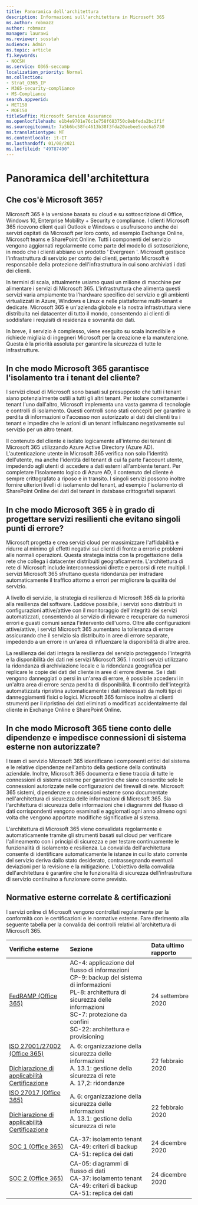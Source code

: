```yaml
---
title: Panoramica dell'architettura
description: Informazioni sull'architettura in Microsoft 365
ms.author: robmazz
author: robmazz
manager: laurawi
ms.reviewer: sosstah
audience: Admin
ms.topic: article
f1.keywords:
- NOCSH
ms.service: O365-seccomp
localization_priority: Normal
ms.collection:
- Strat_O365_IP
- M365-security-compliance
- MS-Compliance
search.appverid:
- MET150
- MOE150
titleSuffix: Microsoft Service Assurance
ms.openlocfilehash: e1b4e9701e76c1e758f683750c8ebfeda2bc1f1f
ms.sourcegitcommit: 7a5b6bc58fc4613b38f3fda20aebee5cec6a5730
ms.translationtype: MT
ms.contentlocale: it-IT
ms.lasthandoff: 01/08/2021
ms.locfileid: "49787490"
---
```

# <a name="architecture-overview"></a>Panoramica dell'architettura

## <a name="what-is-microsoft-365"></a>Che cos'è Microsoft 365?

Microsoft 365 è la versione basata su cloud e su sottoscrizione di Office, Windows 10, Enterprise Mobility + Security e compliance. I clienti Microsoft 365 ricevono client quali Outlook e Windows e usufruiscono anche dei servizi ospitati da Microsoft per loro conto, ad esempio Exchange Online, Microsoft teams e SharePoint Online. Tutti i componenti del servizio vengono aggiornati regolarmente come parte del modello di sottoscrizione, in modo che i clienti abbiano un prodotto ' Evergreen '. Microsoft gestisce l'infrastruttura di servizio per conto dei clienti, pertanto Microsoft è responsabile della protezione dell'infrastruttura in cui sono archiviati i dati dei clienti.

In termini di scala, attualmente usiamo quasi un milione di macchine per alimentare i servizi di Microsoft 365. L'infrastruttura che alimenta questi servizi varia ampiamente tra l'hardware specifico del servizio e gli ambienti virtualizzati in Azure, Windows e Linux e nelle piattaforme multi-tenant e dedicate. Microsoft 365 è un'azienda globale e la nostra infrastruttura viene distribuita nei datacenter di tutto il mondo, consentendo ai clienti di soddisfare i requisiti di residenza e sovranità dei dati.

In breve, il servizio è complesso, viene eseguito su scala incredibile e richiede migliaia di ingegneri Microsoft per la creazione e la manutenzione. Questa è la priorità assoluta per garantire la sicurezza di tutte le infrastrutture.

## <a name="how-does-microsoft-365-ensure-isolation-between-customer-tenants"></a>In che modo Microsoft 365 garantisce l'isolamento tra i tenant del cliente?

I servizi cloud di Microsoft sono basati sul presupposto che tutti i tenant siano potenzialmente ostili a tutti gli altri tenant. Per isolare correttamente i tenant l'uno dall'altro, Microsoft implementa una vasta gamma di tecnologie e controlli di isolamento. Questi controlli sono stati concepiti per garantire la perdita di informazioni o l'accesso non autorizzato ai dati dei clienti tra i tenant e impedire che le azioni di un tenant influiscano negativamente sul servizio per un altro tenant.

Il contenuto del cliente è isolato logicamente all'interno dei tenant di Microsoft 365 utilizzando Azure Active Directory (Azure AD). L'autenticazione utente in Microsoft 365 verifica non solo l'identità dell'utente, ma anche l'identità del tenant di cui fa parte l'account utente, impedendo agli utenti di accedere a dati esterni all'ambiente tenant. Per completare l'isolamento logico di Azure AD, il contenuto del cliente è sempre crittografato a riposo e in transito. I singoli servizi possono inoltre fornire ulteriori livelli di isolamento del tenant, ad esempio l'isolamento di SharePoint Online dei dati del tenant in database crittografati separati.

## <a name="how-does-microsoft-365-engineer-resilient-services-that-avoid-single-points-of-failure"></a>In che modo Microsoft 365 è in grado di progettare servizi resilienti che evitano singoli punti di errore?

Microsoft progetta e crea servizi cloud per massimizzare l'affidabilità e ridurre al minimo gli effetti negativi sui clienti di fronte a errori e problemi alle normali operazioni. Questa strategia inizia con la progettazione della rete che collega i datacenter distribuiti geograficamente. L'architettura di rete di Microsoft include interconnessioni dirette e percorsi di rete multipli. I servizi Microsoft 365 sfruttano questa ridondanza per instradare automaticamente il traffico attorno a errori per migliorare la qualità del servizio.

A livello di servizio, la strategia di resilienza di Microsoft 365 dà la priorità alla resilienza del software. Laddove possibile, i servizi sono distribuiti in configurazioni attive/attive con il monitoraggio dell'integrità dei servizi automatizzati, consentendo al servizio di rilevare e recuperare da numerosi errori e guasti comuni senza l'intervento dell'uomo. Oltre alle configurazioni attive/attive, i servizi Microsoft 365 aumentano la tolleranza di errore assicurando che il servizio sia distribuito in aree di errore separate, impedendo a un errore in un'area di influenzare la disponibilità di altre aree.

La resilienza dei dati integra la resilienza del servizio proteggendo l'integrità e la disponibilità dei dati nei servizi Microsoft 365. I nostri servizi utilizzano la ridondanza di archiviazione locale e la ridondanza geografica per replicare le copie dei dati del cliente in aree di errore diverse. Se i dati vengono danneggiati o persi in un'area di errore, è possibile accedervi in un'altra area di errore senza perdita di disponibilità. Il controllo dell'integrità automatizzata ripristina automaticamente i dati interessati da molti tipi di danneggiamenti fisici o logici. Microsoft 365 fornisce inoltre ai clienti strumenti per il ripristino dei dati eliminati o modificati accidentalmente dal cliente in Exchange Online e SharePoint Online.

## <a name="how-does-microsoft-365-track-dependencies-and-prevent-unauthorized-external-system-connections"></a>In che modo Microsoft 365 tiene conto delle dipendenze e impedisce connessioni di sistema esterne non autorizzate?

I team di servizio Microsoft 365 identificano i componenti critici del sistema e le relative dipendenze nell'ambito della gestione della continuità aziendale. Inoltre, Microsoft 365 documenta e tiene traccia di tutte le connessioni di sistema esterne per garantire che siano consentite solo le connessioni autorizzate nelle configurazioni del firewall di rete. Microsoft 365 sistemi, dipendenze e connessioni esterne sono documentate nell'architettura di sicurezza delle informazioni di Microsoft 365. Sia l'architettura di sicurezza delle informazioni che i diagrammi del flusso di dati corrispondenti vengono esaminati e aggiornati ogni anno almeno ogni volta che vengono apportate modifiche significative al sistema.

L'architettura di Microsoft 365 viene convalidata regolarmente e automaticamente tramite gli strumenti basati sul cloud per verificare l'allineamento con i principi di sicurezza e per testare continuamente le funzionalità di isolamento e resilienza. La convalida dell'architettura consente di identificare automaticamente le istanze in cui lo stato corrente del servizio deriva dallo stato desiderato, contrassegnando eventuali deviazioni per la revisione e la mitigazione. L'obiettivo della convalida dell'architettura è garantire che le funzionalità di sicurezza dell'infrastruttura di servizio continuino a funzionare come previsto.

## <a name="related-external-regulations--certifications"></a>Normative esterne correlate & certificazioni

I servizi online di Microsoft vengono controllati regolarmente per la conformità con le certificazioni e le normative esterne. Fare riferimento alla seguente tabella per la convalida dei controlli relativi all'architettura di Microsoft 365.

| **Verifiche esterne** | **Sezione** | **Data ultimo rapporto** |
|:--------------------|:------------|:-----------------------|
| [FedRAMP (Office 365)](https://compliance.microsoft.com/compliancemanager) | AC-4: applicazione del flusso di informazioni <br> CP-9: backup del sistema di informazioni <br> PL-8: architettura di sicurezza delle informazioni <br> SC-7: protezione da confini <br> SC-22: architettura e provisioning | 24 settembre 2020 |
| [ISO 27001/27002 (Office 365)](https://servicetrust.microsoft.com/ViewPage/MSComplianceGuideV3?command=Download&downloadType=Document&downloadId=d7864d4f-e053-4cc4-a964-fa526d07c3be&tab=7027ead0-3d6b-11e9-b9e1-290b1eb4cdeb&docTab=7027ead0-3d6b-11e9-b9e1-290b1eb4cdeb_ISO_Reports) <br><br> [Dichiarazione di applicabilità](https://servicetrust.microsoft.com/ViewPage/MSComplianceGuide?command=Download&downloadType=Document&downloadId=8ee1e46b-2ada-4e7b-bb7d-4c55a8cb6fcd&docTab=4ce99610-c9c0-11e7-8c2c-f908a777fa4d_ISO_Reports) <br> [Certificazione](https://servicetrust.microsoft.com/ViewPage/MSComplianceGuideV3?command=Download&downloadType=Document&downloadId=1e84a14a-2468-45ac-9412-5e53250d57ec&tab=7027ead0-3d6b-11e9-b9e1-290b1eb4cdeb&docTab=7027ead0-3d6b-11e9-b9e1-290b1eb4cdeb_ISO_Reports) | A. 6: organizzazione della sicurezza delle informazioni <br> A. 13.1: gestione della sicurezza di rete <br> A. 17,2: ridondanze | 22 febbraio 2020 |
| [ISO 27017 (Office 365)](https://servicetrust.microsoft.com/ViewPage/MSComplianceGuideV3?command=Download&downloadType=Document&downloadId=d7864d4f-e053-4cc4-a964-fa526d07c3be&tab=7027ead0-3d6b-11e9-b9e1-290b1eb4cdeb&docTab=7027ead0-3d6b-11e9-b9e1-290b1eb4cdeb_ISO_Reports) <br><br> [Dichiarazione di applicabilità](https://servicetrust.microsoft.com/ViewPage/MSComplianceGuide?command=Download&downloadType=Document&downloadId=8ee1e46b-2ada-4e7b-bb7d-4c55a8cb6fcd&docTab=4ce99610-c9c0-11e7-8c2c-f908a777fa4d_ISO_Reports) <br> [Certificazione](https://servicetrust.microsoft.com/ViewPage/MSComplianceGuideV3?command=Download&downloadType=Document&downloadId=70de0999-5451-43a3-9ef4-761e8fbfb1a3&tab=7027ead0-3d6b-11e9-b9e1-290b1eb4cdeb&docTab=7027ead0-3d6b-11e9-b9e1-290b1eb4cdeb_ISO_Reports) | A. 6: organizzazione della sicurezza delle informazioni <br> A. 13.1: gestione della sicurezza di rete | 22 febbraio 2020 |
| [SOC 1 (Office 365)](https://servicetrust.microsoft.com/ViewPage/MSComplianceGuideV3?command=Download&downloadType=Document&downloadId=90df3f9c-3aaf-4dbf-99d0-ca9f2991721b&tab=7027ead0-3d6b-11e9-b9e1-290b1eb4cdeb&docTab=7027ead0-3d6b-11e9-b9e1-290b1eb4cdeb_SOC_%2F_SSAE_16_Reports) | CA-37: isolamento tenant <br> CA-49: criteri di backup <br> CA-51: replica dei dati | 24 dicembre 2020 |
| [SOC 2 (Office 365)](https://servicetrust.microsoft.com/ViewPage/MSComplianceGuideV3?command=Download&downloadType=Document&downloadId=a73c1738-7892-42b7-acd3-87b6371c53f6&tab=7027ead0-3d6b-11e9-b9e1-290b1eb4cdeb&docTab=7027ead0-3d6b-11e9-b9e1-290b1eb4cdeb_SOC_%2F_SSAE_16_Reports) | CA-05: diagrammi di flusso di dati <br> CA-37: isolamento tenant <br> CA-49: criteri di backup <br> CA-51: replica dei dati | 24 dicembre 2020 |